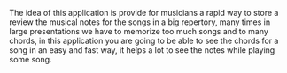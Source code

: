 The idea of this application is provide for musicians a rapid way to store a review the musical notes for the songs in a big repertory, many times in large presentations we have to memorize too much songs and to many chords, in this application you are going to be able to see the chords for a song in an easy and fast way, it helps a lot to see the notes while playing some song.

